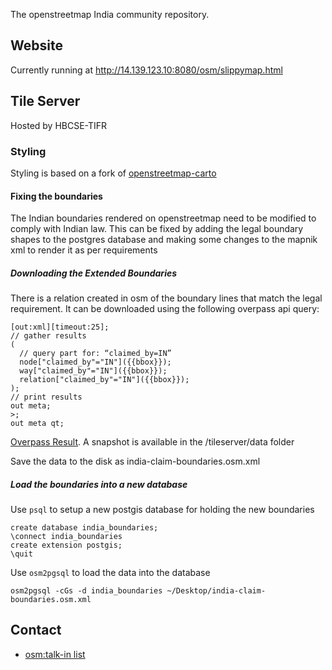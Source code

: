 The openstreetmap India community repository.

## Website
Currently running at http://14.139.123.10:8080/osm/slippymap.html

## Tile Server
Hosted by HBCSE-TIFR

### Styling
Styling is based on a fork of [openstreetmap-carto](https://github.com/planemad/openstreetmap-carto)

#### Fixing the boundaries
The Indian boundaries rendered on openstreetmap need to be modified to comply with Indian law. This can be fixed by adding the legal boundary shapes to the postgres database and making some changes to the mapnik xml to render it as per requirements

##### Downloading the Extended Boundaries
There is a relation created in osm of the boundary lines that match the legal requirement. It can be  downloaded using the following overpass api query:
```
[out:xml][timeout:25];
// gather results
(
  // query part for: “claimed_by=IN”
  node["claimed_by"="IN"]({{bbox}});
  way["claimed_by"="IN"]({{bbox}});
  relation["claimed_by"="IN"]({{bbox}});
);
// print results
out meta;
>;
out meta qt;
```
[Overpass Result](http://overpass-turbo.eu/s/82S). A snapshot is available in the /tileserver/data folder

Save the data to the disk as india-claim-boundaries.osm.xml

##### Load the boundaries into a new database
Use ```psql``` to setup a new postgis database for holding the new boundaries

```
create database india_boundaries;
\connect india_boundaries
create extension postgis;
\quit
```

Use ```osm2pgsql``` to load the data into the database
```
osm2pgsql -cGs -d india_boundaries ~/Desktop/india-claim-boundaries.osm.xml
```


## Contact
* [osm:talk-in list](https://lists.openstreetmap.org/listinfo/talk-in)